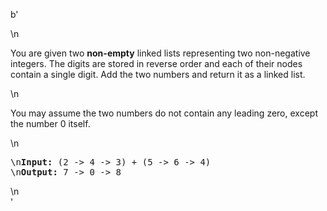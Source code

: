 b'<div class="question-description">\n<p><p>You are given two <b>non-empty</b> linked lists representing two non-negative integers. The digits are stored in reverse order and each of their nodes contain a single digit. Add the two numbers and return it as a linked list.</p>\n<p>You may assume the two numbers do not contain any leading zero, except the number 0 itself.</p>\n<p style="font-family:monospace">\n<b>Input:</b> (2 -&gt; 4 -&gt; 3) + (5 -&gt; 6 -&gt; 4)<br/>\n<b>Output:</b> 7 -&gt; 0 -&gt; 8</p></p>\n</div>'